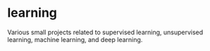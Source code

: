 # learning
Various small projects related to supervised learning, unsupervised learning, machine learning, and deep learning.
